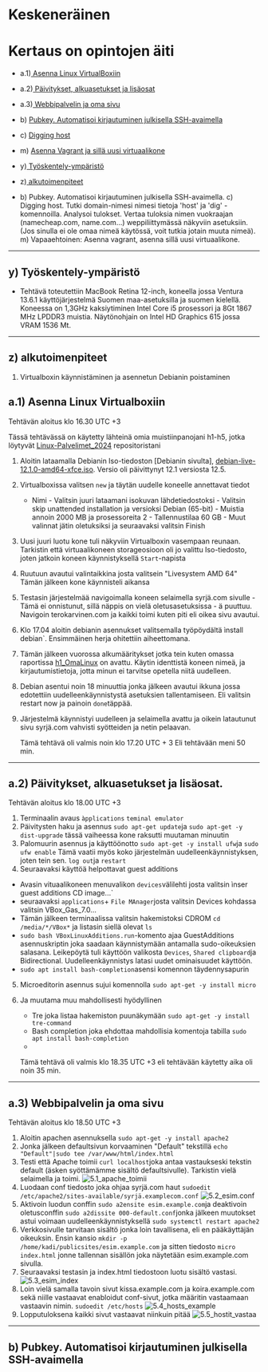 # Keskeneräinen

# Kertaus on opintojen äiti


- a.1)[ Asenna Linux VirtualBoxiin]()
- a.2)[ Päivitykset, alkuasetukset ja lisäosat]()
- a.3)[ Webbipalvelin ja oma sivu]()
- b) [Pubkey. Automatisoi kirjautuminen julkisella SSH-avaimella]()
- c) [Digging host]()
- m) [Asenna Vagrant ja sillä uusi virtuaalikone]()
- y)[ Työskentely-ympäristö]()
- z)[ alkutoimenpiteet]()

- b) Pubkey. Automatisoi kirjautuminen julkisella SSH-avaimella.
c) Digging host. Tutki domain-nimesi nimesi tietoja 'host' ja 'dig' -komennoilla. Analysoi tulokset. Vertaa tuloksia nimen vuokraajan (namecheap.com, name.com...) weppiliittymässä näkyviin asetuksiin. (Jos sinulla ei ole omaa nimeä käytössä, voit tutkia jotain muuta nimeä).
m) Vapaaehtoinen: Asenna vagrant, asenna sillä uusi virtuaalikone.

---

  ## y) Työskentely-ympäristö
  - Tehtävä toteutettiin MacBook Retina 12-inch, koneella jossa Ventura 13.6.1 käyttöjärjestelmä Suomen maa-asetuksilla ja suomen kielellä. Koneessa on 1,3GHz kaksiytiminen Intel Core i5 prosessori ja 8Gt 1867 MHz LPDDR3 muistia. Näytönohjain on Intel HD Graphics 615 jossa VRAM 1536 Mt.
---

  ## z) alkutoimenpiteet
  1. Virtualboxin käynnistäminen ja asennetun Debianin poistaminen

  ## a.1) Asenna Linux Virtualboxiin 
  
  Tehtävän aloitus klo 16.30 UTC +3

  Tässä tehtävässä on käytetty lähteinä omia muistiinpanojani h1-h5, jotka löytyvät [Linux-Palvelimet_2024](https://github.com/syjaka/Linux-Palvelimet-2024/tree/main) repositoristani

  1. Aloitin lataamalla Debianin Iso-tiedoston [Debianin sivulta], [debian-live-12.1.0-amd64-xfce.iso](https://cdimage.debian.org/debian-cd/current-live/amd64/iso-hybrid/debian-live-12.5.0-amd64-xfce.iso). Versio oli päivittynyt 12.1 versiosta 12.5.
  2. Virtualboxissa valitsen `new` ja täytän uudelle koneelle annettavat tiedot
     - Nimi
    - Valitsin juuri lataamani isokuvan lähdetiedostoksi
    - Valitsin skip unattended installation ja versioksi Debian (65-bit)
    - Muistia annoin 2000 MB ja prosessoreita 2
    - Tallennustilaa 60 GB
    - Muut valinnat jätin oletuksiksi ja seuraavaksi valitsin Finish
  3. Uusi juuri luotu kone tuli näkyviin Virtualboxin vasempaan reunaan. Tarkistin että virtuaalikoneen storageosioon oli jo valittu Iso-tiedosto, joten jatkoin koneen käynnistyksellä `Start`-napista
  4. Ruutuun avautui valintaikkina josta valitsein "Livesystem AMD 64" Tämän jälkeen kone käynnisteli aikansa
  5. Testasin järjestelmää navigoimalla koneen selaimella syrjä.com sivulle - Tämä ei onnistunut, sillä näppis on vielä oletusasetuksissa - ä puuttuu. Navigoin terokarvinen.com ja kaikki toimi kuten piti eli oikea sivu avautui.
  6. Klo 17.04 aloitin debianin asennukset valitsemalla työpöydältä ìnstall debian`. Ensimmäinen herja ohitettiin aiheettomana.
  7. Tämän jälkeen vuorossa alkumääritykset jotka tein kuten omassa raportissa [h1_OmaLinux](https://github.com/syjaka/Linux-Palvelimet-2024/blob/main/h1_OmaLinux.md#loin-uuden-virtuaalikoneen-linuxin-debian-k%C3%A4ytt%C3%B6j%C3%A4rjestelm%C3%A4ll%C3%A4) on avattu. Käytin identtistä koneen nimeä, ja kirjautumistietoja, jotta minun ei tarvitse opetella niitä uudelleen.
  8. Debian asentui noin 18 minuuttia jonka jälkeen avautui ikkuna jossa edotettiin uudelleenkäynnistystä asetuksien tallentamiseen. Eli valitsin restart now ja painoin `done`täppää.
  11. Järjestelmä käynnistyi uudelleen ja selaimella avattu ja oikein latautunut sivu syrjä.com vahvisti syötteiden ja netin pelaavan.

      Tämä tehtävä oli valmis noin klo 17.20 UTC + 3 Eli tehtävään meni 50 min.

---

## a.2) Päivitykset, alkuasetukset ja lisäosat. 

Tehtävän aloitus klo 18.00 UTC +3

1. Terminaalin avaus `àpplications` `teminal emulator`
2. Päivitysten haku ja asennus `sudo apt-get update`ja `sudo apt-get -y dist-upgrade` tässä vaiheessa kone raksutti muutaman minuutin 
3. Palomuurin asennus ja käyttöönotto `sudo apt-get -y install ufw`ja `sudo ufw enable` Tämä vaatii myös koko järjestelmän uudelleenkäynnistyksen, joten tein sen. `log out`ja `restart`
4. Seuraavaksi käyttöä helpottavat guest additions
 -  Avasin vituaalikoneen menuvalikon `devices`välilehti josta valitsin ìnser guest additions CD image...`
 -  seuraavaksi `applications`+ `File MAnager`josta valitsin Devices kohdassa valitsin VBox_Gas_7.0...
 -  Tämän jälkeen terminaalissa valitsin hakemistoksi CDROM `cd /media/*/VBox*` ja listasin siellä olevat `ls`
 -  `sudo bash VBoxLinuxAdditions.run`-komento ajaa GuestAdditions asennuskriptin joka saadaan käynnistymään antamalla sudo-oikeuksien salasana. Leikepöytä tuli käyttöön valikosta `Devices`, `Shared clipboard`ja Bidirectional. Uudelleenkäynnistys latasi uudet ominaisuudet käyttöön.
 -  `sudo apt install bash-completion`asensi komennon täydennysapurin

5. Microeditorin asennus sujui komennolla `sudo apt-get -y install micro`
6. Ja muutama muu mahdollisesti hyödyllinen
    - Tre joka listaa hakemiston puunäkymään `sudo apt-get -y install tre-command`
    - Bash completion joka ehdottaa mahdollisia komentoja tabilla `sudo apt install bash-completion`
    - 
  
     Tämä tehtävä oli valmis klo 18.35 UTC +3 eli tehtävään käytetty aika oli noin 35 min.

---

## a.3) Webbipalvelin ja oma sivu

Tehtävän aloitus klo 18.50 UTC +3

1. Aloitin apachen asennuksella `sudo apt-get -y install apache2`
2. Jonka jälkeen defaultsivun korvaaminen "Default" tekstillä `echo "Default"|sudo tee /var/www/html/index.html`
3. Testi että Apache toimii `curl localhost`joka antaa vastaukseski tekstin default (äsken syöttämämme sisältö defaultsivulle). Tarkistin vielä selaimella ja toimi.
  ![5.1_apache_toimii]()
4. Luodaan conf tiedosto joka ohjaa syrjä.com haut `sudoedit /etc/apache2/sites-available/syrjä.examplecom.conf`
  ![5.2_esim.conf]()
5. Aktivoin luodun conffin `sudo a2ensite esim.example.com`ja deaktivoin oletusconffin `sudo a2dissite 000-default.conf`jonka jälkeen muutokset astui voimaan uudelleenkäynnistyksellä `sudo systemctl restart apache2`
6. Verkkosivulle tarvitaan sisältö jonka loin tavallisena, eli en pääkäyttäjän oikeuksin. Ensin kansio `mkdir -p /home/kadi/publicsites/esim.example.com` ja sitten tiedosto `micro index.html` jonne tallennan sisällön joka näytetään esim.example.com sivulla.
7. Seuraavaksi testasin ja index.html tiedostoon luotu sisältö vastasi.
  ![5.3_esim_index]()
8. Loin vielä samalla tavoin sivut kissa.example.com ja koira.example.com  sekä niille vastaavat enabloidut conf-sivut, jotka määritin vastaamaan vastaavin nimin. `sudoedit /etc/hosts`
  ![5.4_hosts_example]()
9. Lopputuloksena kaikki sivut vastaavat niinkuin pitää
 ![5.5_hostit_vastaa]()

---

## b) Pubkey. Automatisoi kirjautuminen julkisella SSH-avaimella


 




   
